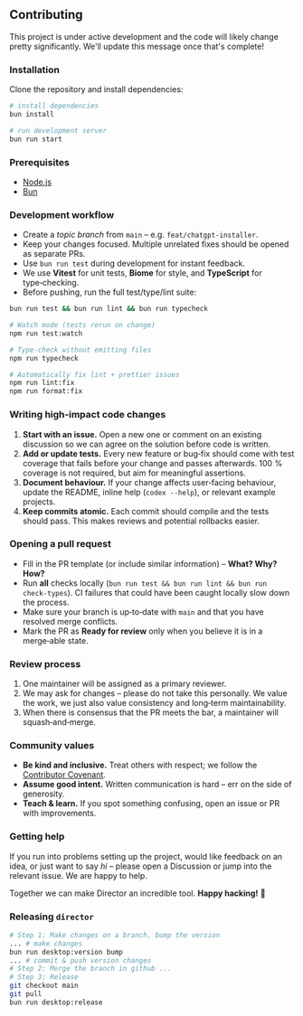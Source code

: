 
## Contributing

This project is under active development and the code will likely change pretty significantly. We'll update this message once that's complete!


### Installation

Clone the repository and install dependencies:

```bash
# install dependencies
bun install

# run development server
bun run start

```


### Prerequisites

- [Node.js](https://nodejs.org/) 
- [Bun](https://bun.sh/) 

### Development workflow

- Create a _topic branch_ from `main` – e.g. `feat/chatgpt-installer`.
- Keep your changes focused. Multiple unrelated fixes should be opened as separate PRs.
- Use `bun run test` during development for instant feedback.
- We use **Vitest** for unit tests, **Biome** for style, and **TypeScript** for type‑checking.
- Before pushing, run the full test/type/lint suite: 

```bash
bun run test && bun run lint && bun run typecheck
```

```bash
# Watch mode (tests rerun on change)
npm run test:watch

# Type‑check without emitting files
npm run typecheck

# Automatically fix lint + prettier issues
npm run lint:fix
npm run format:fix
```

### Writing high‑impact code changes

1. **Start with an issue.** Open a new one or comment on an existing discussion so we can agree on the solution before code is written.
2. **Add or update tests.** Every new feature or bug‑fix should come with test coverage that fails before your change and passes afterwards. 100 % coverage is not required, but aim for meaningful assertions.
3. **Document behaviour.** If your change affects user‑facing behaviour, update the README, inline help (`codex --help`), or relevant example projects.
4. **Keep commits atomic.** Each commit should compile and the tests should pass. This makes reviews and potential rollbacks easier.

### Opening a pull request

- Fill in the PR template (or include similar information) – **What? Why? How?**
- Run **all** checks locally (`bun run test && bun run lint && bun run check-types`). CI failures that could have been caught locally slow down the process.
- Make sure your branch is up‑to‑date with `main` and that you have resolved merge conflicts.
- Mark the PR as **Ready for review** only when you believe it is in a merge‑able state.

### Review process

1. One maintainer will be assigned as a primary reviewer.
2. We may ask for changes – please do not take this personally. We value the work, we just also value consistency and long‑term maintainability.
3. When there is consensus that the PR meets the bar, a maintainer will squash‑and‑merge.

### Community values

- **Be kind and inclusive.** Treat others with respect; we follow the [Contributor Covenant](https://www.contributor-covenant.org/).
- **Assume good intent.** Written communication is hard – err on the side of generosity.
- **Teach & learn.** If you spot something confusing, open an issue or PR with improvements.

### Getting help

If you run into problems setting up the project, would like feedback on an idea, or just want to say _hi_ – please open a Discussion or jump into the relevant issue. We are happy to help.

Together we can make Director an incredible tool. **Happy hacking!** :rocket:

### Releasing `director`

```bash
# Step 1: Make changes on a branch, bump the version
... # make changes
bun run desktop:version bump
... # commit & push version changes
# Step 2: Merge the branch in github ...
# Step 3: Release
git checkout main
git pull
bun run desktop:release
```
